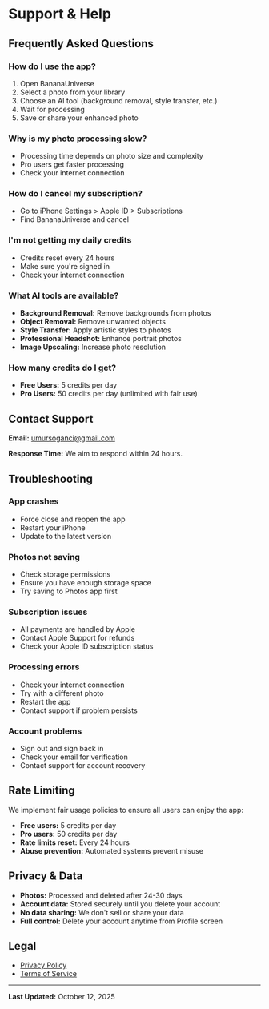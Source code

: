 # Support & Help

## Frequently Asked Questions

### How do I use the app?
1. Open BananaUniverse
2. Select a photo from your library
3. Choose an AI tool (background removal, style transfer, etc.)
4. Wait for processing
5. Save or share your enhanced photo

### Why is my photo processing slow?
- Processing time depends on photo size and complexity
- Pro users get faster processing
- Check your internet connection

### How do I cancel my subscription?
- Go to iPhone Settings > Apple ID > Subscriptions
- Find BananaUniverse and cancel

### I'm not getting my daily credits
- Credits reset every 24 hours
- Make sure you're signed in
- Check your internet connection

### What AI tools are available?
- **Background Removal:** Remove backgrounds from photos
- **Object Removal:** Remove unwanted objects
- **Style Transfer:** Apply artistic styles to photos
- **Professional Headshot:** Enhance portrait photos
- **Image Upscaling:** Increase photo resolution

### How many credits do I get?
- **Free Users:** 5 credits per day
- **Pro Users:** 50 credits per day (unlimited with fair use)

## Contact Support

**Email:** umursoganci@gmail.com

**Response Time:** We aim to respond within 24 hours.

## Troubleshooting

### App crashes
- Force close and reopen the app
- Restart your iPhone
- Update to the latest version

### Photos not saving
- Check storage permissions
- Ensure you have enough storage space
- Try saving to Photos app first

### Subscription issues
- All payments are handled by Apple
- Contact Apple Support for refunds
- Check your Apple ID subscription status

### Processing errors
- Check your internet connection
- Try with a different photo
- Restart the app
- Contact support if problem persists

### Account problems
- Sign out and sign back in
- Check your email for verification
- Contact support for account recovery

## Rate Limiting

We implement fair usage policies to ensure all users can enjoy the app:

- **Free users:** 5 credits per day
- **Pro users:** 50 credits per day
- **Rate limits reset:** Every 24 hours
- **Abuse prevention:** Automated systems prevent misuse

## Privacy & Data

- **Photos:** Processed and deleted after 24-30 days
- **Account data:** Stored securely until you delete your account
- **No data sharing:** We don't sell or share your data
- **Full control:** Delete your account anytime from Profile screen

## Legal

- [Privacy Policy](./privacy.md)
- [Terms of Service](./terms.md)

---

**Last Updated:** October 12, 2025
